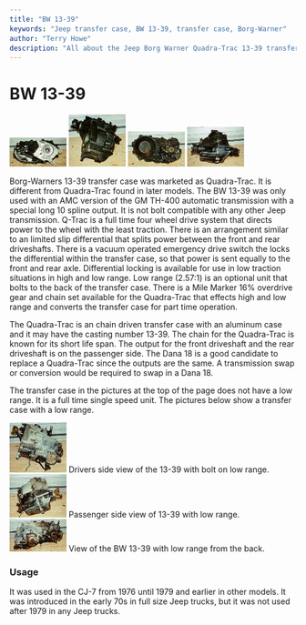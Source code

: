 ```yaml
---
title: "BW 13-39"
keywords: "Jeep transfer case, BW 13-39, transfer case, Borg-Warner"
author: "Terry Howe"
description: "All about the Jeep Borg Warner Quadra-Trac 13-39 transfer case."
---
```

# BW 13-39

[![BW 13-39 front](../../img/xfer/bw13391_.jpg)](../../img/xfer/bw13391.jpg) [![BW 13-39 side](../../img/xfer/bw13392_.jpg)](../../img/xfer/bw13392.jpg) [![BW 13-39 back](../../img/xfer/bw13393_.jpg)](../../img/xfer/bw13393.jpg) [![BW 13-39 passenger side](../../img/xfer/bw13394_.jpg)](../../img/xfer/bw13394.jpg)

Borg-Warners 13-39 transfer case was marketed as Quadra-Trac. It is different from Quadra-Trac found in later models. The BW 13-39 was only used with an AMC version of the GM TH-400 automatic transmission with a special long 10 spline output. It is not bolt compatible with any other Jeep transmission. Q-Trac is a full time four wheel drive system that directs power to the wheel with the least traction. There is an arrangement similar to an limited slip differential that splits power between the front and rear driveshafts. There is a vacuum operated emergency drive switch the locks the differential within the transfer case, so that power is sent equally to the front and rear axle. Differential locking is available for use in low traction situations in high and low range. Low range (2.57:1) is an optional unit that bolts to the back of the transfer case. There is a Mile Marker 16% overdrive gear and chain set available for the Quadra-Trac that effects high and low range and converts the transfer case for part time operation.

The Quadra-Trac is an chain driven transfer case with an aluminum case and it may have the casting number 13-39. The chain for the Quadra-Trac is known for its short life span. The output for the front driveshaft and the rear driveshaft is on the passenger side. The Dana 18 is a good candidate to replace a Quadra-Trac since the outputs are the same. A transmission swap or conversion would be required to swap in a Dana 18.

The transfer case in the pictures at the top of the page does not have a low range. It is a full time single speed unit. The pictures below show a transfer case with a low range.

[![BW 13-39 drivers side with low range](../../img/xfer/bw13395_.jpg)](../../img/xfer/bw13395.jpg) Drivers side view of the 13-39 with bolt on low range. [![BW 13-39 passenger side with low range](../../img/xfer/bw13396_.jpg)](../../img/xfer/bw13396.jpg) Passenger side view of 13-39 with low range. [![BW 13-39 back with low range](../../img/xfer/bw13397_.jpg)](../../img/xfer/bw13397.jpg) View of the BW 13-39 with low range from the back.

### Usage

It was used in the CJ-7 from 1976 until 1979 and earlier in other models. It was introduced in the early 70s in full size Jeep trucks, but it was not used after 1979 in any Jeep trucks.